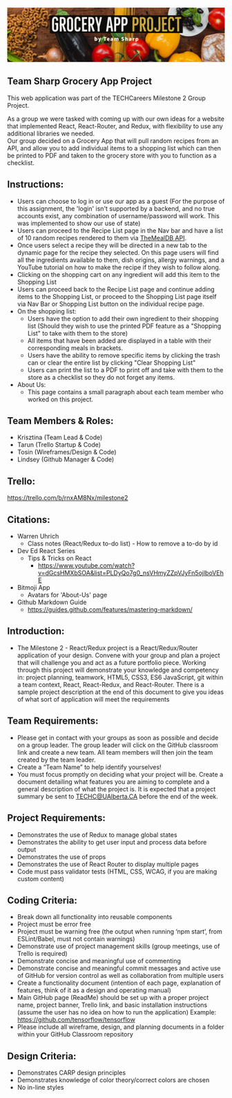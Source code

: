![Team Logo](./src/img/TeamSharp-TwitterBanner.png?raw=true "Team Sharp Grocery Project")

## Team Sharp Grocery App Project
This web application was part of the TECHCareers Milestone 2 Group Project. 
   
As a group we were tasked with coming up with our own ideas for a website that implemented React, React-Router, and Redux, with flexibility to use any additional libraries we needed.  
Our group decided on a Grocery App that will pull random recipes from an API, and allow you to add individual items to a shopping list which can then be printed to PDF and taken to the grocery store with you to function as a checklist.

## Instructions:
- Users can choose to log in or use our app as a guest (For the purpose of this assignment, the 'login' isn't supported by a backend, and no true accounts exist, any combination of username/password will work. This was implemented to show our use of state)
- Users can proceed to the Recipe List page in the Nav bar and have a list of 10 random recipes rendered to them via [TheMealDB API](https://www.themealdb.com/).
- Once users select a recipe they will be directed in a new tab to the dynamic page for the recipe they selected. On this page users will find all the ingredients available to them, dish origins, allergy warnings, and a YouTube tutorial on how to make the recipe if they wish to follow along.
- Clicking on the shopping cart on any ingredient will add this item to the Shopping List
- Users can proceed back to the Recipe List page and continue adding items to the Shopping List, or proceed to the Shopping List page itself via Nav Bar or Shopping List button on the individual recipe page.
- On the shopping list:
    - Users have the option to add their own ingredient to their shopping list (Should they wish to use the printed PDF feature as a "Shopping List" to take with them to the store)
    - All items that have been added are displayed in a table with their corresponding meals in brackets.
    - Users have the ability to remove specific items by clicking the trash can or clear the entire list by clicking "Clear Shopping List"
    - Users can print the list to a PDF to print off and take with them to the store as a checklist so they do not forget any items.
- About Us:
    - This page contains a small paragraph about each team member who worked on this project.

## Team Members & Roles:
- Krisztina (Team Lead & Code)
- Tarun (Trello Startup & Code)
- Tosin (Wireframes/Design & Code)
- Lindsey (Github Manager & Code)

## Trello:
https://trello.com/b/rnxAM8Nx/milestone2

## Citations:
- Warren Uhrich 
    - Class notes (React/Redux to-do list) - How to remove a to-do by id
- Dev Ed React Series
    - Tips & Tricks on React
        - https://www.youtube.com/watch?v=dGcsHMXbSOA&list=PLDyQo7g0_nsVHmyZZpVJyFn5ojlboVEhE
- Bitmoji App
    - Avatars for 'About-Us' page
- Github Markdown Guide
    - https://guides.github.com/features/mastering-markdown/


## Introduction: 
- The Milestone 2 - React/Redux project is a React/Redux/Router application of your design. Convene with your group and plan a project that will challenge you and act as a future portfolio piece. Working through this project will demonstrate your knowledge and competency in: project planning, teamwork, HTML5, CSS3, ES6 JavaScript, git within a team context, React, React-Redux, and React-Router. There is a sample project description at the end of this document to give you ideas of what sort of application will meet the requirements

## Team Requirements:
- Please get in contact with your groups as soon as possible and decide on a group leader. The group leader will click on the GitHub classroom link and create a new team. All team members will then join the team created by the team leader.
- Create a “Team Name” to help identify yourselves!
- You must focus promptly on deciding what your project will be. Create a document detailing what features you are aiming to complete and a general description of what the project is. It is expected that a project summary be sent to TECHC@UAlberta.CA before the end of the week.

## Project Requirements:
- Demonstrates the use of Redux to manage global states
- Demonstrates the ability to get user input and process data before output
- Demonstrates the use of props
- Demonstrates the use of React Router to display multiple pages
- Code must pass validator tests (HTML, CSS, WCAG, if you are making custom content)

## Coding Criteria:
- Break down all functionality into reusable components
- Project must be error free
- Project must be warning free (the output when running ‘npm start’, from ESLint/Babel, must not contain warnings)
- Demonstrate use of project management skills (group meetings, use of Trello is required)
- Demonstrate concise and meaningful use of commenting
- Demonstrate concise and meaningful commit messages and active use of GitHub for version control as well as collaboration from multiple users
- Create a functionality document (intention of each page, explanation of features, think of it as a design and operating manual)
- Main GitHub page (ReadMe) should be set up with a proper project name, project banner, Trello link, and basic installation instructions (assume the user has no idea on how to run the application) Example: https://github.com/tensorflow/tensorflow
- Please include all wireframe, design, and planning documents in a folder within your GitHub Classroom repository

## Design Criteria:
- Demonstrates CARP design principles
- Demonstrates knowledge of color theory/correct colors are chosen
- No in-line styles
